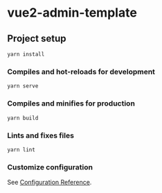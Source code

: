 # vue2-admin-template

## Project setup

```nodejs
yarn install
```

### Compiles and hot-reloads for development

```nodejs
yarn serve
```

### Compiles and minifies for production

```nodejs
yarn build
```

### Lints and fixes files

```nodejs
yarn lint
```

### Customize configuration

See [Configuration Reference](https://cli.vuejs.org/config/).
